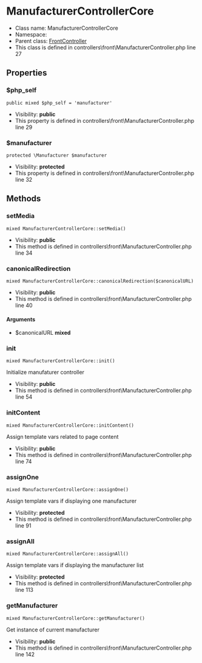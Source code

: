 ManufacturerControllerCore
===============






* Class name: ManufacturerControllerCore
* Namespace: 
* Parent class: [FrontController](FrontControllerCore)
* This class is defined in controllers\front\ManufacturerController.php line 27





Properties
----------


### $php_self

    public mixed $php_self = 'manufacturer'





* Visibility: **public**
* This property is defined in controllers\front\ManufacturerController.php line 29


### $manufacturer

    protected \Manufacturer $manufacturer





* Visibility: **protected**
* This property is defined in controllers\front\ManufacturerController.php line 32


Methods
-------


### setMedia

    mixed ManufacturerControllerCore::setMedia()





* Visibility: **public**
* This method is defined in controllers\front\ManufacturerController.php line 34




### canonicalRedirection

    mixed ManufacturerControllerCore::canonicalRedirection($canonicalURL)





* Visibility: **public**
* This method is defined in controllers\front\ManufacturerController.php line 40


#### Arguments
* $canonicalURL **mixed**



### init

    mixed ManufacturerControllerCore::init()

Initialize manufaturer controller



* Visibility: **public**
* This method is defined in controllers\front\ManufacturerController.php line 54




### initContent

    mixed ManufacturerControllerCore::initContent()

Assign template vars related to page content



* Visibility: **public**
* This method is defined in controllers\front\ManufacturerController.php line 74




### assignOne

    mixed ManufacturerControllerCore::assignOne()

Assign template vars if displaying one manufacturer



* Visibility: **protected**
* This method is defined in controllers\front\ManufacturerController.php line 91




### assignAll

    mixed ManufacturerControllerCore::assignAll()

Assign template vars if displaying the manufacturer list



* Visibility: **protected**
* This method is defined in controllers\front\ManufacturerController.php line 113




### getManufacturer

    mixed ManufacturerControllerCore::getManufacturer()

Get instance of current manufacturer



* Visibility: **public**
* This method is defined in controllers\front\ManufacturerController.php line 142



